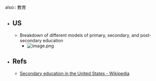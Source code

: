 also:: 教育

- ## US
  - Breakdown of different models of primary, secondary, and post-secondary education
    - ![image.png](../assets/image_1653112974430_0.png)
- ## Refs
  - [Secondary education in the United States - Wikipedia](https://en.wikipedia.org/wiki/Secondary_education_in_the_United_States)